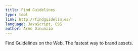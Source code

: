 ```yaml
---
title: Find Guidelines
type: tool
link: http://findguidelin.es/
language: JavaScript, CSS
author: Arno Dinunzio
---
```


Find Guidelines on the Web. The fastest way to brand assets.  
